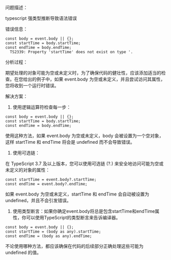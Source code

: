 问题描述：

typescript 强类型推断导致语法错误

错误信息：

```node
const body = event.body || {};
const startTime = body.startTime;
const endTime = body.endTime;
  TS2339: Property 'startTime' does not exist on type '.
```

分析过程：

期望处理的对象可能为空或未定义时，为了确保代码的健壮性，应该添加适当的检查。在您给出的例子中，如果 event.body 为空或未定义，并且尝试访问其属性，您将收到一个运行时错误。

解决方案：

1. 使用逻辑运算符检查每一步：

```node
const body = event.body || {};
const startTime = body.startTime;
const endTime = body.endTime;
```

使用这种方法，如果 event.body 为空或未定义，body 会被设置为一个空对象，这样 startTime 和 endTime 将会是 undefined 而不会导致错误。

1. 使用可选链：

在 TypeScript 3.7 及以上版本，您可以使用可选链 (?.) 来安全地访问可能为空或未定义的对象的属性：

```node
const startTime = event.body?.startTime;
const endTime = event.body?.endTime;
```

如果 event.body 为空或未定义，startTime 和 endTime 会自动被设置为 undefined，并且不会引发错误。

1. 使用类型断言：如果你确定event.body将总是包含startTime和endTime属性，你可以使用TypeScript的类型断言来告诉编译器。

```node
const body = event.body || {};
const startTime = (body as any).startTime;
const endTime = (body as any).endTime;
```

不论使用哪种方法，都应该确保在代码的后续部分正确处理这些可能为 undefined 的值。